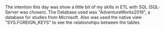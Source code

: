 The intention this day was show a little bit of my skills in ETL with SQL (SQL-Server was chosen).
The Database used was "AdventureWorks2019", a database for studies from Microsoft.
Also was used the native view "SYS.FOREIGN_KEYS" to see the relationships between the tables